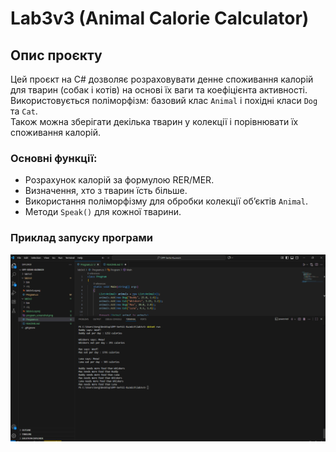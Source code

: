 # Lab3v3 (Animal Calorie Calculator)

## Опис проєкту
Цей проєкт на C# дозволяє розраховувати денне споживання калорій для тварин (собак і котів) на основі їх ваги та коефіцієнта активності.  
Використовується поліморфізм: базовий клас `Animal` і похідні класи `Dog` та `Cat`.  
Також можна зберігати декілька тварин у колекції і порівнювати їх споживання калорій.

### Основні функції:
- Розрахунок калорій за формулою RER/MER.
- Визначення, хто з тварин їсть більше.
- Використання поліморфізму для обробки колекції об’єктів `Animal`.
- Методи `Speak()` для кожної тварини.

### Приклад запуску програми
![Animal Program Screenshot](program_screenshot.png)